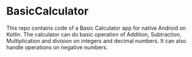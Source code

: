 # BasicCalculator
This repo contains code of a Basic Calculator app for native Android on Kotlin. 
The calculator can do basic operation of Addition, Subtraction, Multiplication and division on integers and decimal numbers. 
It can also handle operations on negative numbers.